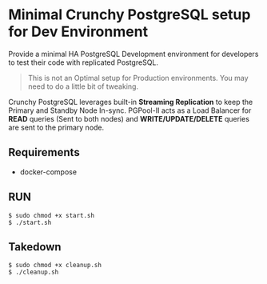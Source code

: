 # Minimal Crunchy PostgreSQL setup for Dev Environment

Provide a minimal HA PostgreSQL Development environment for developers to test their code with replicated PostgreSQL.

> This is not an Optimal setup for Production environments. You may need to do a little bit of tweaking.

Crunchy PostgreSQL leverages built-in __Streaming Replication__ to keep the Primary and Standby Node In-sync. 
PGPool-II acts as a Load Balancer for __READ__ queries (Sent to both nodes) and __WRITE/UPDATE/DELETE__ queries are sent to the primary node.

## Requirements
- docker-compose

## RUN

```shell
$ sudo chmod +x start.sh
$ ./start.sh
```

## Takedown

```shell
$ sudo chmod +x cleanup.sh
$ ./cleanup.sh
```
